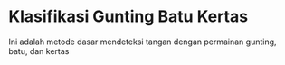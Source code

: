 # Klasifikasi Gunting Batu Kertas

Ini adalah metode dasar mendeteksi tangan dengan permainan gunting, batu, dan kertas
